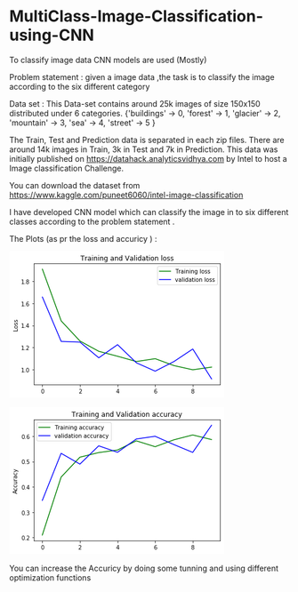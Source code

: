 # MultiClass-Image-Classification-using-CNN
To classify  image data CNN models are used (Mostly) 

Problem statement : 
            given a image data ,the task is to classify the image according to the six different category 
            
Data set : 
            This Data-set contains around 25k images of size 150x150 distributed under 6 categories. {'buildings' -> 0, 'forest' -> 1, 'glacier' -> 2, 'mountain' -> 3, 'sea' -> 4, 'street' -> 5 }

  The Train, Test and Prediction data is separated in each zip files. There are around 14k images in Train, 3k in Test and 7k in Prediction. This data was initially published on https://datahack.analyticsvidhya.com by Intel to host a Image classification Challenge.
  
  You can download the dataset from https://www.kaggle.com/puneet6060/intel-image-classification 
  
  I have developed CNN model which can classify the image in to six different classes according to the problem statement .
  
  The Plots (as pr the loss and accuricy ) :
  
  ![](Figure_1.png)
  
  
  ![](Figure_2.png)
  
  
  You can increase the Accuricy by doing some tunning and using different optimization functions

